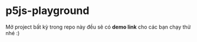 # p5js-playground

Mở project bất kỳ trong repo này đều sẽ có **demo link** cho các bạn chạy thử nhé :)